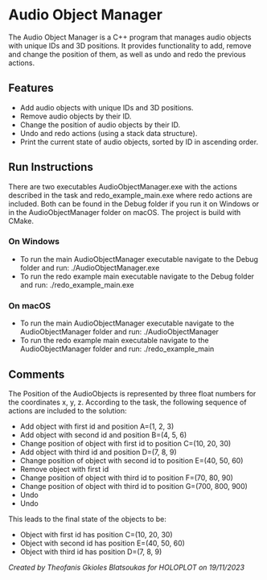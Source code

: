# **Audio Object Manager**

The Audio Object Manager is a C++ program that manages audio objects with unique IDs and 3D positions. It provides functionality to add, remove and change the position of them, as well as undo and redo the previous actions.


## Features
- Add audio objects with unique IDs and 3D positions.
- Remove audio objects by their ID.
- Change the position of audio objects by their ID.
- Undo and redo actions (using a stack data structure).
- Print the current state of audio objects, sorted by ID in ascending order.


## Run Instructions
There are two executables AudioObjectManager.exe with the actions described in the task and redo_example_main.exe where redo actions are included. Both can be found in the Debug folder if you run it on Windows or in the AudioObjectManager folder on macOS. The project is build with CMake.

### On Windows
- To run the main AudioObjectManager executable navigate to the Debug folder and run: ./AudioObjectManager.exe
- To run the redo example main executable navigate to the Debug folder and run: ./redo_example_main.exe

### On macOS
- To run the main AudioObjectManager executable navigate to the AudioObjectManager folder and run: ./AudioObjectManager
- To run the redo example main executable navigate to the AudioObjectManager folder and run: ./redo_example_main

## Comments
The Position of the AudioObjects is represented by three float numbers for the coordinates x, y, z. According to the task, the following sequence of actions are included to the solution:
- Add object with first id and position A=(1, 2, 3)
- Add object with second id and position B=(4, 5, 6)
- Change position of object with first id to position C=(10, 20, 30)
- Add object with third id and position D=(7, 8, 9)
- Change position of object with second id to position E=(40, 50, 60)
- Remove object with first id
- Change position of object with third id to position F=(70, 80, 90)
- Change position of object with third id to position G=(700, 800, 900)
- Undo
- Undo

This leads to the final state of the objects to be:
- Object with first id has position C=(10, 20, 30)
- Object with second id has position E=(40, 50, 60)
- Object with third id has position D=(7, 8, 9)


_Created by Theofanis Gkioles Blatsoukas for HOLOPLOT on 19/11/2023_